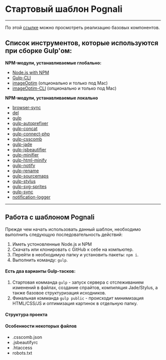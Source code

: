 # Стартовый шаблон Pognali

---

По этой [ссылке](https://b-lvlax.github.io/Pognali/) можно просмотреть реализацию базовых компонентов.

## Список инструментов, которые используются при сборке Gulp'ом:
__NPM-модули, устанавливаемые глобально:__
- [Node.js with NPM](https://nodejs.org/en/)
- [Gulp-CLI](https://github.com/gulpjs/gulp-cli)
- [imageOptim](https://imageoptim.com/) (опционально и только под Mac)
- [imageOptim-CLI](https://github.com/JamieMason/ImageOptim-CLI) (опционально и только под Mac)

__NPM-модули, устанавливаемые локально__
- [browser-sync](https://www.browsersync.io/)
- [del](https://www.npmjs.com/package/del)
- [gulp](https://github.com/gulpjs/gulp)
- [gulp-autoprefixer](https://github.com/sindresorhus/gulp-autoprefixer)
- [gulp-concat](https://github.com/gulp-community/gulp-concat)
- [gulp-connect-php](https://github.com/micahblu/gulp-connect-php)
- [gulp-csscomb](https://github.com/koistya/gulp-csscomb)
- [gulp-jade](https://github.com/gulp-community/gulp-pug)
- [gulp-jsbeautifier](https://github.com/tarunc/gulp-jsbeautifier)
- [gulp-minifier](https://github.com/webyom/gulp-minifier)
- [gulp-html-minify](https://github.com/whxaxes/gulp-html-minify)
- [gulp-notify](https://github.com/mikaelbr/gulp-notify)
- [gulp-rename](https://github.com/hparra/gulp-rename)
- [gulp-sourcemaps](https://github.com/gulp-sourcemaps/gulp-sourcemaps)
- [gulp-stylus](https://github.com/stevelacy/gulp-stylus)
- [gulp-svg-sprites](https://github.com/shakyshane/gulp-svg-sprites)
- [gulp-sync](https://github.com/kaminaly/gulp-sync)
- [notification-logger](https://github.com/hkirat/notification-logger/)

---

## Работа с шаблоном Pognali

Прежде чем начать использовать данный шаблон, необходимо выполнить следующую последовательность действий:

1. Иметь устоновленные Node.js и NPM
2. Скачать или клонировать с GitHub к себе на компьютер.
3. Перейти в необходимую папку и установить пакеты: `npm i`.
4. Выполнить команду: `gulp`.

#### Есть два варианты Gulp-тасков:
1. Стартовая комманда `gulp` - запуск сервера с отслеживанием изменений в файлах, создание спрайтов, компиляция Jade/Stylus, а также базовое структуризация исходников.
2. Финальная комманда `gulp public` - происходит минимизация HTML/CSS/JS и оптимизация картинок в отдельную папку.

#### Структура проекта

#### Особенности некоторых файлов
- .csscomb.json
- .jsbeautifyrc
- .htaccess
- robots.txt

